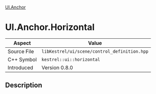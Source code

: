 [UI.Anchor](index)
# UI.Anchor.Horizontal
| Aspect | Value |
| --- | --- |
| Source File | `libKestrel/ui/scene/control_definition.hpp` |
| C++ Symbol | `kestrel::ui::horizontal` |
| Introduced | Version 0.8.0 |
## Description

